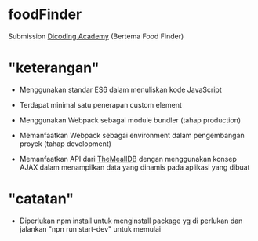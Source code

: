 # foodFinder

Submission [Dicoding Academy](https://www.dicoding.com/) (Bertema Food Finder)

# "keterangan"

- Menggunakan standar ES6 dalam menuliskan kode JavaScript

- Terdapat minimal satu penerapan custom element

- Menggunakan Webpack sebagai module bundler (tahap production)

- Memanfaatkan Webpack sebagai environment dalam pengembangan proyek (tahap development)

- Memanfaatkan API dari [TheMealIDB](https://www.themealdb.com/api.php) dengan menggunakan konsep AJAX dalam menampilkan data yang dinamis pada aplikasi yang dibuat

# "catatan"

- Diperlukan npm install untuk menginstall package yg di perlukan dan jalankan "npn run start-dev" untuk memulai
